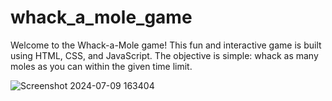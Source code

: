# whack_a_mole_game
Welcome to the Whack-a-Mole game! This fun and interactive game is built using HTML, CSS, and JavaScript. The objective is simple: whack as many moles as you can within the given time limit.  
 

![Screenshot 2024-07-09 163404](https://github.com/vanshikasingh11/whack_a_mole_game/assets/129427120/d3a1f53a-e0ad-483e-bc8f-c2c17c432a06)
